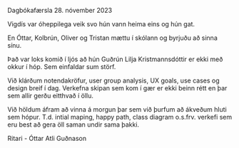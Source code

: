 Dagbókafærsla 28. nóvember 2023


Vigdís var óheppilega veik svo hún vann heima eins og hún gat.

En Óttar, Kolbrún, Oliver og Tristan mættu í skólann og byrjuðu að sinna sínu.

Það var loks komið í ljós að hún Guðrún Lilja Kristmannsdóttir er ekki með okkur í hóp.
Sem einfaldar sum störf.

Við klárðum notendakröfur, user group analysis, UX goals, use cases og design breif í dag.  Verkefna skipan sem kom í gær er ekki beinn rétt en þar sem allir gerðu eitthvað í öllu.

Við höldum áfram að vinna á morgun þar sem við þurfum að ákveðum hluti sem hópur. T.d.  intial maping, happy path, class diagram o.s.frv. verkefi sem eru best að gera öll saman undir sama þakki.


Ritari - Óttar Atli Guðnason